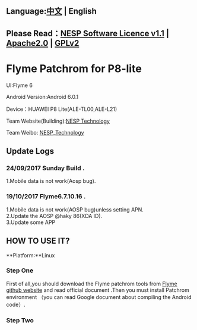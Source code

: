 ## Language:[中文](./README.md) | English 

## Please Read：[NESP Software Licence v1.1](./NESL.md) | [Apache2.0](./Apache.md) | [GPLv2](./GPL.md)  

# Flyme Patchrom for P8-lite  

UI:Flyme 6  

Android Version:Android 6.0.1  

Device：HUAWEI P8 Lite(ALE-TL00,ALE-L21)  

Team Website(Building):[NESP Technology](http://nesp.1g7.net)  

Team Weibo: [NESP_Technology](http://weibo.com/NESPtechnology)  

## Update Logs
### 24/09/2017 Sunday Build . 

1.Mobile data is not work(Aosp bug).   

### 19/10/2017 Flyme6.7.10.16 . 

1.Mobile data is not work(AOSP bug)unless setting APN.   
2.Update the AOSP @haky 86(XDA ID).   
3.Update some APP 

## HOW TO USE IT?
**Platform:**Linux
### Step One
First of all,you should download the Flyme patchrom tools from [Flyme github website](https://github.com/Flymeos) and read official document .Then you must install Patchrom environment （you can read  Google document about compiling the Android code）.
### Step Two
